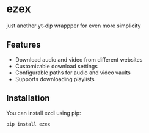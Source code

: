 # ezex
just another yt-dlp wrappper for even more simplicity

## Features

- Download audio and video from different websites
- Customizable download settings
- Configurable paths for audio and video vaults
- Supports downloading playlists

## Installation

You can install ezdl using pip:

```pwsh
pip install ezex
